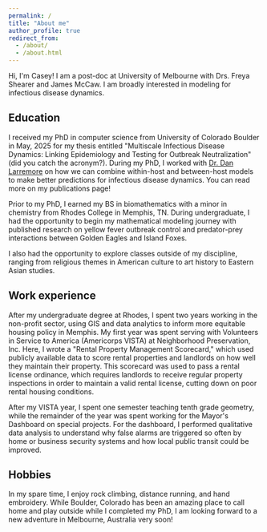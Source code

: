 ```yaml
---
permalink: /
title: "About me"
author_profile: true
redirect_from: 
  - /about/
  - /about.html
---
```


Hi, I'm Casey! I am a post-doc at University of Melbourne with Drs. Freya Shearer and James McCaw. I am broadly interested in modeling for infectious disease dynamics.

## Education
I received my PhD in computer science from University of Colorado Boulder in May, 2025 for my thesis entitled "Multiscale Infectious Disease Dynamics: Linking Epidemiology and Testing for Outbreak Neutralization" (did you catch the acronym?). During my PhD, I worked with [Dr. Dan Larremore](https://larremorelab.github.io/) on how we can combine within-host and between-host models to make better predictions for infectious disease dynamics. You can read more on my publications page!

Prior to my PhD, I earned my BS in biomathematics with a minor in chemistry from Rhodes College in Memphis, TN.
During undergraduate, I had the opportunity to begin my mathematical modeling journey with published research on yellow fever outbreak control and predator-prey interactions between Golden Eagles and Island Foxes.
<!-- My research at this time primarily utilized ordinary differential equations models (ODEs), spatially agent/individual based models (ABMs), and geographic information systems (GIS). -->
I also had the opportunity to explore classes outside of my discipline, ranging from religious themes in American culture to art history to Eastern Asian studies.


## Work experience
After my undergraduate degree at Rhodes, I spent two years working in the non-profit sector, using GIS and data analytics to inform more equitable housing policy in Memphis.
My first year was spent serving with Volunteers in Service to America (Americorps VISTA) at Neighborhood Preservation, Inc.
Here, I wrote a "Rental Property Management Scorecard," which used publicly available data to score rental properties and landlords on how well they maintain their property.
This scorecard was used to pass a rental license ordinance, which requires landlords to receive regular property inspections in order to maintain a valid rental license, cutting down on poor rental housing conditions. 
<!-- During my VISTA year, I also coordinated Blight Elimination Steering Team meetings with local non-profits and government entities, hosted needs-based meetings with local neighborhood groups, and maintained public data availability for these neighborhood groups to use for revitalization purposes. -->
After my VISTA year, I spent one semester teaching tenth grade geometry, while the remainder of the year was spent working for the Mayor's Dashboard on special projects.
For the dashboard, I performed qualitative data analysis to understand why false alarms are triggered so often by home or business security systems and how local public transit could be improved.

## Hobbies
In my spare time, I enjoy rock climbing, distance running, and hand embroidery. While Boulder, Colorado has been an amazing place to call home and play outside while I completed my PhD, I am looking forward to a new adventure in Melbourne, Australia very soon!
